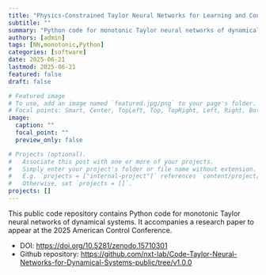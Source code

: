 ```yaml
---
title: "Physics-Constrained Taylor Neural Networks for Learning and Control of Dynamical Systems"
subtitle: ""
summary: "Python code for monotonic Taylor neural networks of dynamical systems."
authors: [admin]
tags: [NN,monotonic,Python]
categories: [software]
date: 2025-06-21
lastmod: 2025-06-21
featured: false
draft: false

# Featured image
# To use, add an image named `featured.jpg/png` to your page's folder.
# Focal points: Smart, Center, TopLeft, Top, TopRight, Left, Right, BottomLeft, Bottom, BottomRight.
image:
  caption: ""
  focal_point: ""
  preview_only: false

# Projects (optional).
#   Associate this post with one or more of your projects.
#   Simply enter your project's folder or file name without extension.
#   E.g. `projects = ["internal-project"]` references `content/project/deep-learning/index.md`.
#   Otherwise, set `projects = []`.
projects: []
---
```


This public code repository contains Python code for monotonic Taylor neural networks of dynamical systems.  It accompanies a research paper to appear at the 2025 American Control Conference.

- DOI: https://doi.org/10.5281/zenodo.15710301
- Github repository: https://github.com/nxt-lab/Code-Taylor-Neural-Networks-for-Dynamical-Systems-public/tree/v1.0.0